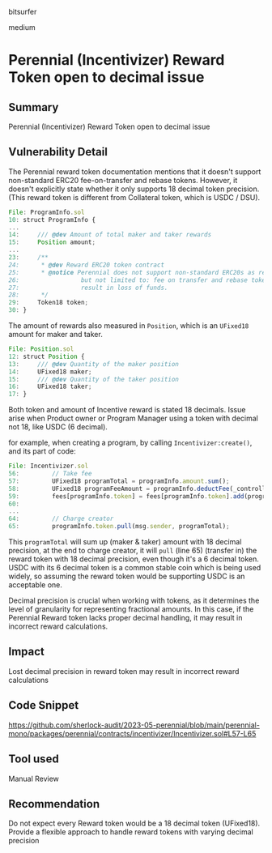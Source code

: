 bitsurfer

medium

# Perennial (Incentivizer) Reward Token open to decimal issue

## Summary

Perennial (Incentivizer) Reward Token open to decimal issue

## Vulnerability Detail

The Perennial reward token documentation mentions that it doesn't support non-standard ERC20 fee-on-transfer and rebase tokens. However, it doesn't explicitly state whether it only supports 18 decimal token precision. (This reward token is different from Collateral token, which is USDC / DSU).

```js
File: ProgramInfo.sol
10: struct ProgramInfo {
...
14:     /// @dev Amount of total maker and taker rewards
15:     Position amount;
...
23:     /**
24:      * @dev Reward ERC20 token contract
25:      * @notice Perennial does not support non-standard ERC20s as reward tokens for incentive programs, including,
26:                 but not limited to: fee on transfer and rebase tokens. Using such a non-standard token will likely
27:                 result in loss of funds.
28:      */
29:     Token18 token;
30: }
```

The amount of rewards also measured in `Position`, which is an `UFixed18` amount for maker and taker.

```js
File: Position.sol
12: struct Position {
13:     /// @dev Quantity of the maker position
14:     UFixed18 maker;
15:     /// @dev Quantity of the taker position
16:     UFixed18 taker;
17: }
```

Both token and amount of Incentive reward is stated 18 decimals. Issue arise when Product owner or Program Manager using a token with decimal not 18, like USDC (6 decimal).

for example, when creating a program, by calling `Incentivizer:create()`, and its part of code:

```js
File: Incentivizer.sol
56:         // Take fee
57:         UFixed18 programTotal = programInfo.amount.sum();
58:         UFixed18 programFeeAmount = programInfo.deductFee(_controller.incentivizationFee());
59:         fees[programInfo.token] = fees[programInfo.token].add(programFeeAmount);
60:
...
64:         // Charge creator
65:         programInfo.token.pull(msg.sender, programTotal);
```

This `programTotal` will sum up (maker & taker) amount with 18 decimal precision, at the end to charge creator, it will `pull` (line 65) (transfer in) the reward token with 18 decimal precision, even though it's a 6 decimal token. USDC with its 6 decimal token is a common stable coin which is being used widely, so assuming the reward token would be supporting USDC is an acceptable one.

Decimal precision is crucial when working with tokens, as it determines the level of granularity for representing fractional amounts. In this case, if the Perennial Reward token lacks proper decimal handling, it may result in incorrect reward calculations.

## Impact

Lost decimal precision in reward token may result in incorrect reward calculations

## Code Snippet

https://github.com/sherlock-audit/2023-05-perennial/blob/main/perennial-mono/packages/perennial/contracts/incentivizer/Incentivizer.sol#L57-L65

## Tool used

Manual Review

## Recommendation

Do not expect every Reward token would be a 18 decimal token (UFixed18). Provide a flexible approach to handle reward tokens with varying decimal precision
